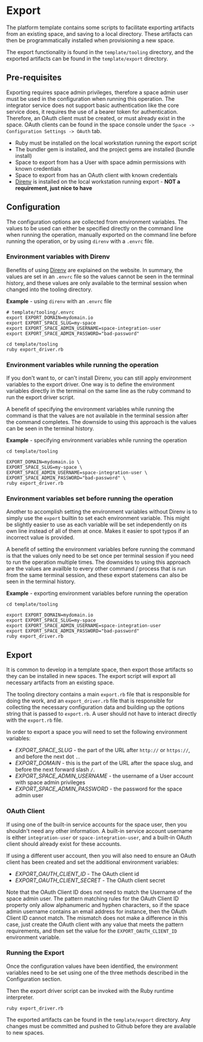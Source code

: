 # Export

The platform template contains some scripts to facilitate exporting artifacts from an existing space, and saving to a local directory. These artifacts can then be programmatically installed when provisioning a new space.

The export functionality is found in the `template/tooling` directory, and the exported artifacts can be found in the `template/export` directory.

## Pre-requisites

Exporting requires space admin privileges, therefore a space admin user must be used in the configuration when running this operation. The integrator service does not support basic authentication like the core service does, it requires the use of a bearer token for authentication. Therefore, an OAuth client must be created, or must already exist in the space. OAuth clients can be found in the space console under the `Space -> Configuration Settings -> OAuth` tab.

- Ruby must be installed on the local workstation running the export script
- The bundler gem is installed, and the project gems are installed (bundle install)
- Space to export from has a User with space admin permissions with known credentials
- Space to export from has an OAuth client with known credentials
- [Direnv](https://direnv.net/) is installed on the local workstation running export - **NOT a requirement, just nice to have**

## Configuration

The configuration options are collected from environment variables. The values to be used can either be specified directly on the command line when running the operation, manually exported on the command line before running the operation, or by using `direnv` with a `.envrc` file.

### Environment variables with Direnv

Benefits of using [Direnv](https://direnv.net/) are explained on the website. In summary, the values are set in an `.envrc` file so the values cannot be seen in the terminal history, and these values are only available to the terminal session when changed into the tooling directory.

**Example** - using `direnv` with an `.envrc` file

```
# template/tooling/.envrc
export EXPORT_DOMAIN=mydomain.io
export EXPORT_SPACE_SLUG=my-space
export EXPORT_SPACE_ADMIN_USERNAME=space-integration-user
export EXPORT_SPACE_ADMIN_PASSWORD="bad-password"
```

```
cd template/tooling
ruby export_driver.rb
```

### Environment variables while running the operation

If you don't want to, or can't install Direnv, you can still apply environment variables to the export driver. One way is to define the environment variables directly in the terminal on the same line as the ruby command to run the export driver script.

A benefit of specifying the environment variables while running the command is that the values are not available in the terminal session after the command completes. The downside to using this approach is the values can be seen in the terminal history.

**Example** - specifying environment variables while running the operation

```
cd template/tooling

EXPORT_DOMAIN=mydomain.io \
EXPORT_SPACE_SLUG=my-space \
EXPORT_SPACE_ADMIN_USERNAME=space-integration-user \
EXPORT_SPACE_ADMIN_PASSWORD="bad-password" \
ruby export_driver.rb
```

### Environment variables set before running the operation

Another to accomplish setting the environment variables without Direnv is to simply use the `export` builtin to set each environment variable. This might be slightly easier to use as each variable will be set independently on its own line instead of all of them at once. Makes it easier to spot typos if an incorrect value is provided.

A benefit of setting the environment variables before running the command is that the values only need to be set once per terminal session if you need to run the operation multiple times. The downsides to using this approach are the values are availble to every other command / process that is run from the same terminal session, and these export statemens can also be seen in the terminal history.

**Example** - exporting environment variables before running the operation

```
cd template/tooling

export EXPORT_DOMAIN=mydomain.io
export EXPORT_SPACE_SLUG=my-space
export EXPORT_SPACE_ADMIN_USERNAME=space-integration-user
export EXPORT_SPACE_ADMIN_PASSWORD="bad-password"
ruby export_driver.rb
```

## Export

It is common to develop in a template space, then export those artifacts so they can be installed in new spaces. The export script will export all necessary artifacts from an existing space.

The tooling directory contains a main `export.rb` file that is responsible for doing the work, and an `export_driver.rb` file that is responsible for collecting the necessary configuration data and building up the options string that is passed to `export.rb`. A user should not have to interact directly with the `export.rb` file.

In order to export a space you will need to set the following environment variables:

- _EXPORT_SPACE_SLUG_ - the part of the URL after `http://` or `https://`, and before the next dot `.`.
- _EXPORT_DOMAIN_ - this is the part of the URL after the space slug, and before the next forward slash `/`.
- _EXPORT_SPACE_ADMIN_USERNAME_ - the username of a User account with space admin privileges
- _EXPORT_SPACE_ADMIN_PASSWORD_ - the password for the space admin user

### OAuth Client

If using one of the built-in service accounts for the space user, then you shouldn't need any other information. A built-in service account username is either `integration-user` or `space-integration-user`, and a built-in OAuth client should already exist for these accounts.

If using a different user account, then you will also need to ensure an OAuth client has been created and set the additional environment variables:

- _EXPORT_OAUTH_CLIENT_ID_ - The OAuth client id
- _EXPORT_OAUTH_CLIENT_SECRET_ - The OAuth client secret

Note that the OAuth Client ID does not need to match the Username of the space admin user. The pattern matching rules for the OAuth Client ID property only allow alphanumeric and hyphen characters, so if the space admin username contains an email address for instance, then the OAuth Client ID cannot match. The mismatch does not make a difference in this case, just create the OAuth client with any value that meets the pattern requirements, and then set the value for the `EXPORT_OAUTH_CLIENT_ID` environment variable.

### Running the Export

Once the configuration values have been identified, the environment variables need to be set using one of the three methods described in the Configuration section.

Then the export driver script can be invoked with the Ruby runtime interpreter.

```
ruby export_driver.rb
```

The exported artifacts can be found in the `template/export` directory. Any changes must be committed and pushed to Github before they are available to new spaces.
